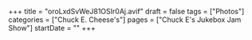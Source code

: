 +++
title = "oroLxdSvWeJ81OSIr0Aj.avif"
draft = false
tags = ["Photos"]
categories = ["Chuck E. Cheese's"]
pages = ["Chuck E's Jukebox Jam Show"]
startDate = ""
+++
